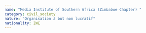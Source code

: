 ```yaml
---
name: "Media Institute of Southern Africa (Zimbabwe Chapter) "
category: civil_society
nature: "Organisation à but non lucratif"
nationality: ZWE
---
```

    